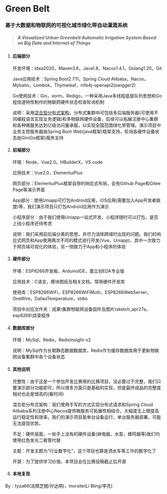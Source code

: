 # Green Belt
### 基于大数据和物联网的可视化城市绿化带自动灌溉系统
> ##### *A Visualized Urban Greenbelt Automatic Irrigation System Based on Big Data and Internet of Things*
>

1. #### 后端部分

   开发环境：Idea2020，Maven3.6，Java1.8，Nacos1.4.1，Golang1.20，Git

   Java应用技术：Spring Boot2.7.11，Spring Cloud Alibaba，Nacos，Mybatis，Lombok，Thymeleaf，nife4j-openapi2(swigger2)

   Go使用技术：Gin，xorm，Redigo，一种采用Java多线程底层队列思想和Go程信道特性制作的物联网硬件状态检查轮询机制

   说明：采用[混合型分布式架构](#其他说明)，分布式集群中可包括多后端服务器(可使用不同编程语言实现业务逻辑)和多物联网硬件设备，后续可以拓展注册中心集群和各种微服务达到亿级访问量承载，以实现全国范围绿化带管理。演示项目中业务主控服务器由Spring Boot Web(java框架)框架支持，轮询各硬件设备状态由Gin(Go框架)服务支持

2. #### 前端部分

   环境：Node，Vue2.0，HBuilderX，VS code

   应用技术：Vue2.0，ElementuiPlus

   网页部分：ElementuiPlus框架自带的响应式布局，会有Github Page和Gitee Page等演示界面

   App部分：使用Uniapp可打包Android应用，iOS应用(需要加入App开发者联盟)等，我们演示项目只打包Android应用作为演示

   小程序部分：由于我们使用Uniapp一站式开发，小程序随时可以打包，是否上线小程序还待考虑

   说明：我们采用前后端分离的思想，并尽力消除跨域时出现的问题。我们的响应式网页和App使用两次不同的模式进行开发(Vue，Uniapp)，其中一次致力于网页端可视化的体验，另一侧致力于App和小程序的体验

3. #### 硬件部分

   环境：ESP8266开发板，ArduinoIDE，嘉立创EDA专业版

   应用技术：C语言，模块图纸及相关文档，常用硬件开发库

   使用库：ESP8266WiFi，ESP8266WiFiMulti，ESP8266WebServer，OneWire，DallasTemperature，stdio

   项目中对应文件夹：成果\集群物联网设备固件及图片\sketch_apr27a，esp8266\烧录程序

4. #### 数据库部分

   环境：MySql，Redis，RedisInsight-v2

   说明：MySql作为长期静态数据数据库，Redis作为缓存数据库用于更新物联网设备集群中各个设备状态

5. #### 其他说明

   完整性：由于这是一个参加开发比赛用的比赛项目，没必要过于完整，我们只要演示部分功能即可，所以很多方面只是基础的实现，但是最终成品的完整度相对也会是很高的(看时间)

   混合型分布式架构：我们使用手写的方式实现分布式请求和Spring Cloud Alibaba系列注册中心Nacos提供微服务可拓展性相结合，大幅度无上限提高运行稳定性和效率。我们的演示项目是单台设备运行，单台服务器部署，可能无法提现优势。

   不足：硬件层面，一些手上没有的硬件设备(继电器，水泵，蜂鸣器等)我们均使用红色发光二极管代替

   主题：开发主题为“行业数字化”，这个项目也算是洒水车等工作的数字化了

   开源：为了提供学习价值，本项目会在比赛投稿截止后开源

6. #### 本地复现

By：tyza66(洮羱芝闇/孙达明)，morsite(Li Bling/李亮)